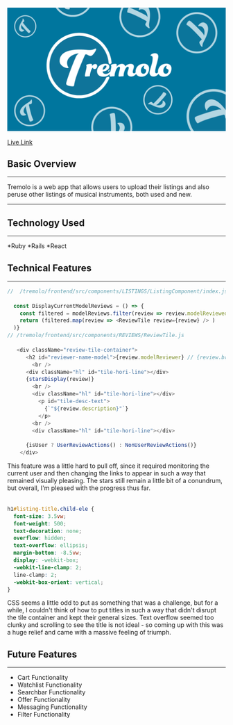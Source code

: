 
![Tremolo Logo](frontend/src/assets/Tremolo_Splash.png)

[Live Link](https://tremolo.onrender.com)

## Basic Overview
---
Tremolo is a web app that allows users to upload their listings and also peruse other listings of musical instruments, both used and new.

---
## Technology Used
---
*Ruby
*Rails
*React

## Technical Features
---
```js
//  /tremolo/frontend/src/components/LISTINGS/ListingComponent/index.js

  const DisplayCurrentModelReviews = () => {
    const filtered = modelReviews.filter(review => review.modelReviewedId === listing.modelId)
    return (filtered.map(review => <ReviewTile review={review} /> )
  )}
// /tremolo/frontend/src/components/REVIEWS/ReviewTile.js

   <div className="review-tile-container">
      <h2 id="reviewer-name-model">{review.modelReviewer} // {review.brandName} // {review.modelReviewed}</h2>
        <br />
      <div className="hl" id="tile-hori-line"></div>
      {starsDisplay(review)}          
        <br />
        <div className="hl" id="tile-hori-line"></div>
          <p id="tile-desc-text">
            {`"${review.description}"`}
          </p>
        <br />
        <div className="hl" id="tile-hori-line"></div>

      {isUser ? UserReviewActions() : NonUserReviewActions()}
    </div>

```

This feature was a little hard to pull off, since it required monitoring the current user and then changing the links to appear in such a way that remained visually pleasing. The stars still remain a little bit of a conundrum, but overall, I'm pleased with the progress thus far.

``` css

h1#listing-title.child-ele {
  font-size: 3.5vw;
  font-weight: 500;
  text-decoration: none;
  overflow: hidden;
  text-overflow: ellipsis;
  margin-bottom: -8.5vw;
  display: -webkit-box;
  -webkit-line-clamp: 2;
  line-clamp: 2;
  -webkit-box-orient: vertical;
}

```

CSS seems a little odd to put as something that was a challenge, but for a while, I couldn't think of how to put titles in such a way that didn't disrupt the tile container and kept their general sizes. Text overflow seemed too clunky and scrolling to see the title is not ideal - so coming up with this was a huge relief and came with a massive feeling of triumph.



## Future Features
---
* Cart Functionality
* Watchlist Functionality
* Searchbar Functionality
* Offer Functionality
* Messaging Functionality
* Filter Functionality

